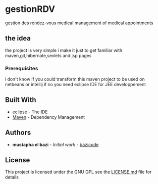 # gestionRDV
gestion des rendez-vous medical
management of medical appointments

## the idea
the project is very simple 
i make it just to get familiar with maven,git,hibernate,sevlets and jsp pages

### Prerequisites

i don't know if you could transform this maven project to be used on netbeans or intellij 
if no you need eclipse IDE for JEE developpement 



## Built With

* [eclipse](https://www.eclipse.org/) - The IDE
* [Maven](https://maven.apache.org/) - Dependency Management

## Authors

* **mustapha el bazi** - *Initial work* - [bazicode](https://github.com/bazicode)


## License

This project is licensed under the GNU GPL see the [LICENSE.md](LICENSE) file for details




